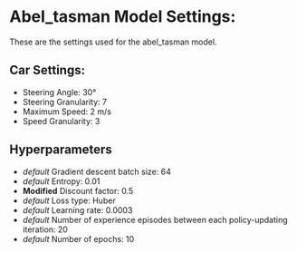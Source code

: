 # Abel_tasman Model Settings:
These are the settings used for the abel_tasman model.

## Car Settings:
 - Steering Angle: 30°
 - Steering Granularity: 7
 - Maximum Speed: 2 m/s
 - Speed Granularity: 3

 ## Hyperparameters
 - *default* Gradient descent batch size: 64
 - *default* Entropy: 0.01
 - **Modified** Discount factor: 0.5
 - *default* Loss type: Huber
 - *default* Learning rate: 0.0003
 - *default* Number of experience episodes between each policy-updating iteration: 20
 - *default* Number of epochs: 10